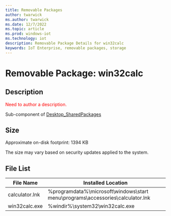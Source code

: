 ```yaml
---
title: Removable Packages
author: twarwick
ms.author: twarwick
ms.date: 12/7/2022
ms.topic: article
ms.prod: windows-iot
ms.technology: iot
description: Removable Package Details for win32calc
keywords: IoT Enterprise, removable packages, storage
---
```


# Removable Package: win32calc
## Description
<span style="color:red"> Need to author a description. </span>

Sub-component of [Desktop_SharedPackages](/windows/iot/iot-enterprise/removable-packages/removable-package-details/removable-package-Desktop_SharedPackages)

## Size
Approximate on-disk footprint: 1394 KB

The size may vary based on security updates applied to the system.
## File List
| File Name | Installed Location |
|-----------|--------------------|
| calculator.lnk | %programdata%\microsoft\windows\start menu\programs\accessories\calculator.lnk  |
| win32calc.exe  | %windir%\system32\win32calc.exe |
